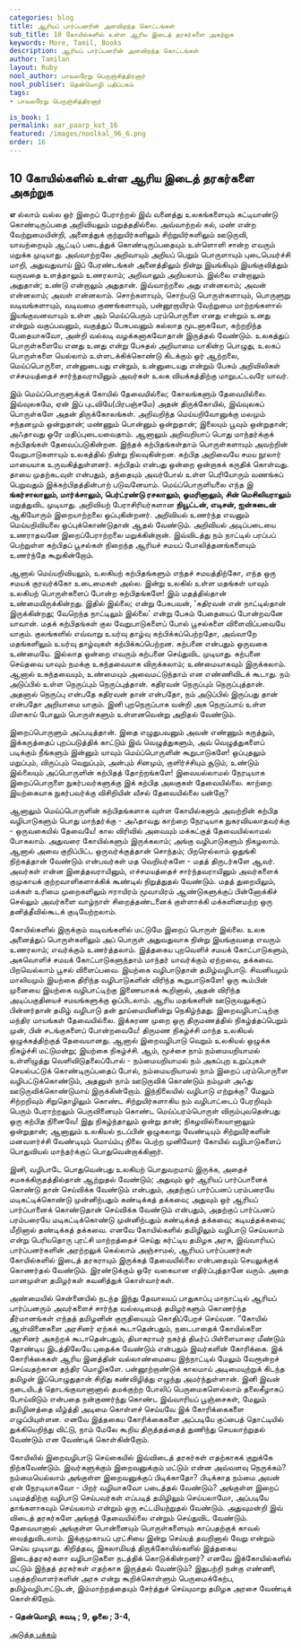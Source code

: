 ```yaml
---
categories: blog
title: ஆரியப் பார்ப்பனரின் அளவிறந்த கொட்டங்கள்
sub_title: 10 ﻿கோயில்களில் உள்ள ஆரிய இடைத் தரகர்களை அகற்றுக
keywords: More, Tamil, Books
description: ஆரியப் பார்ப்பனரின் அளவிறந்த கொட்டங்கள்
author: Tamilan
layout: Ruby
nool_author: பாவலரேறு பெருஞ்சித்திரனார் 
nool_publiser: தென்மொழி பதிப்பகம்
tags:
- பாவலரேறு பெருஞ்சித்திரனார் 

is_book: 1
permalink: aar_paarp_kot_16
featured: /images/noolkal_96_6.png
order: 16
---
```



## 10 ﻿கோயில்களில் உள்ள ஆரிய இடைத் தரகர்களை அகற்றுக

**எ** ல்லாம் வல்ல ஒர் இறைப் பேராற்றல் இவ் வனைத்து உலகங்களையும் கட்டியாண்டு கொண்டிருப்பதை அறிவியலும் மறுத்ததில்லை. அவ்வாற்றல் கல், மண் என்ற வேற்றுமையின்றி, அனைத்துக் குற்றுயிர்களிலும் சிற்றுயிர்களிலும் ஊடுருவி, யாவற்றையும் ஆட்டிப் படைத்துக் கொண்டிருப்பதையும் உள்ளொளி சான்ற எவரும் மறுக்க முடியாது. அவ்வாற்றலே அறிவாயும் அறியப் பெறும் பொருளாயும் புடைபெயர்ச்சி மாறி, அதுவதுவாய் இப் பேரண்டங்கள் அனைத்திலும் நின்று இயங்கியும் இயங்குவித்தும் வருவதை உளத்தாலும் உணரலாம்; அறிவாலும் அறியலாம். இல்லை என்றாலும் அதுதான்; உண்டு என்றாலும் அதுதான். இவ்வாற்றலை அது என்னலாம்; அவன் என்னலாம்; அவள் என்னலாம். சொற்களாயும், சொற்படு பொருள்களாயும், பொருளுறு வடிவங்களாயும், வடிவமை குணங்களாயும், பன்னூறாயிரம் வேற்றுமை மாற்றங்களால் இயங்குவனவாயும் உள்ள அம் மெய்ப்பெரும் பரம்பொருளை எனது என்றும் உனது என்றும் வகுப்பவனும், வகுத்துப் பேசுபவனும் கல்லாத மூடனாகவோ, கற்றறிந்த பேதையாகவோ, அன்றி வல்லடி வழக்கனாகவோதான் இருத்தல் வேண்டும். உலகத்துப் பொருள்களையே எனது உனது என்று பேசுதல் அறியாமை யாகின்ற பொழுது, உலகப் பொருள்களை யெல்லாம் உள்ளடக்கிக்கொண்டு கிடக்கும் ஓர் ஆற்றலை, மெய்ப்பொருளை, என்னுடையது என்றும், உன்னுடையது என்றும் பேசும் அறிவிலிகள் எச்சமயத்தைச் சார்ந்தவராயினும் அவர்கள் உலக வியக்கத்திற்கு மாறுபட்டவரே யாவர்.

இம் மெய்ப்பொருளுக்குக் கோயில் தேவையில்லை; கோலங்களும் தேவையில்லை. இவ்வுலகமே, ஏன் இப் புடவியே(பிரபஞ்சமே) அதன் திருக்கோயில், இவ்வுலகப் பொருள்களே அதன் திருக்கோலங்கள். அறிவறிந்த மெய்யறிவோனுக்கு மலமும் சந்தனமும் ஒன்றுதான்; மண்ணும் பொன்னும் ஒன்றுதான்; இலையும் பூவும் ஒன்றுதான்; அஃதாவது ஒரே மதிப்புடையவைதாம். ஆனாலும் அறிவறியாப் பொது மாந்தர்க்குக் கற்பிதங்கள் தேவைப்படுகின்றன. இந்தக் கற்பிதங்கள்தாம் பொருள்களாயும் அவற்றின் வேறுபாடுகளாயும் உலகத்தில் நின்று நிலவுகின்றன. கற்பித அறிவையே சமய நூலார் மாயையாக உருவகித்துள்ளனர். கற்பிதம் என்பது ஒன்றை ஒன்றாகக் கருதிக் கொள்வது. தாயை முதற்கடவுள் என்பதும், தந்தையும் அவர்போல் உள்ள பெரியோரும் வணங்கப் பெறுவதும் இக்கற்பிதத்தின்பாற் படுவனேயாம். மெய்ப்பொருளியலை எந்த இ **ங்கர்சாலாலும், மார்க்சாலும், பெர்ட்ரண்டு ரசலாலும், ஓமரினாலும், சின் மெசிலியராலும்** மறுத்துவிட முடியாது. அறிவியற் பேராசிரியர்களான **நியூட்டன், எடிசன், ஐன்சுடைன்** ஆகியோரும் இறையாற்றலை ஒப்புகின்றனர். அறிவியல் உணர்ந்த எவனும் மெய்யறிவியலை ஒப்புக்கொண்டுதான் ஆதல் வேண்டும். அறிவியல் அடிப்படையை உணராதவனே இறைப்பேராற்றலை மறுக்கின்றான். இவ்விடத்து நம் நாட்டில் பரப்பப் பெற்றுள்ள கற்பிதப் பூசல்கள் நிறைந்த ஆரியச் சமயப் போலித்தனங்களையும் உணர்ந்தே கூறுகின்றோம்.

ஆனால் மெய்யறிவியலும், உலகியற் கற்பிதங்களும் எந்தச் சமயத்திற்கோ, எந்த ஒரு சமயக் குரவர்க்கோ உடைமைகள் அல்ல. இன்று உலகில் உள்ள மதங்கள் யாவும் உலகியற் பொருள்களைப் போன்ற கற்பிதங்களே! இம் மதத்தில்தான் உண்மையிருக்கின்றது. இதில் இல்லை; என்று பேசுபவன், 'கதிரவன் என் நாட்டில்தான் இருக்கின்றது; வேறெந்த நாட்டிலும் இல்லை' என்று பேசும் பேதையைப் போன்றவனே யாவான். மதக் கற்பிதங்கள் குல வேறுபாடுகளைப் போல் பூசல்களை விளைவிப்பவையே யாகும். குலங்களில் எவ்வாறு உயர்வு தாழ்வு கற்பிக்கப்பெற்றதோ, அவ்வாறே மதங்களிலும் உயர்வு தாழ்வுகள் கற்பிக்கப்பெற்றன. கற்பனை என்பதும் ஒருவகை உண்மையே. இல்லாத ஒன்றை எவரும் கற்பனை செய்துவிட முடியாது. கற்பனை செய்தவை யாவும் நமக்கு உகந்தவையாக விருக்கலாம்; உண்மையாகவும் இருக்கலாம். ஆனால் உகந்தவையும், உண்மையும் அவைமட்டுந்தாம் என எண்ணிவிடக் கூடாது. நம் அடுப்பில் உள்ள நெருப்பும் நெருப்புத்தான். கதிரவன் நெருப்பும் நெருப்புத்தான். அதனால் நெருப்பு என்பதே கதிரவன் தான் என்பதோ, நம் அடுப்பில் இருப்பது தான் என்பதோ அறியாமை யாகும். இனி புறநெருப்பாக வன்றி அக நெருப்பாய் உள்ள மிளகாய் போலும் பொருள்களும் உள்ளனவென்று அறிதல் வேண்டும்.

இறைப்பொருளும் அப்படித்தான். இதை எழுதுபவனும் அவன் எண்ணும் கருத்தும், இக்கருத்தைப் புறப்படுத்திக் காட்டும் இவ் வெழுத்துகளும், அவ் வெழுத்துகளைப் படிக்கும் நீங்களும் இன்னும் யாவும் மெய்ப்பொருளின் கூறுபாடுகளே! ஒப்புதலும் மறுப்பும், விருப்பும் வெறுப்பும், அன்பும் சினமும், குளிர்ச்சியும் சூடும், உண்டும் இல்லையும் அப்பொருளின் கற்பிதத் தோற்றங்களே! இவையல்லாமல் நேரடியாக இறைப்பொருளை நுகர்பவர்களுக்கு இக் கற்பித அலகுகள் தேவையில்லை. காற்றை இயற்கையாக நுகர்பவர்க்கு விசிறியின் வீசல் தேவையில்லை யன்றோ?

ஆனாலும் மெய்ப்பொருளின் கற்பிதங்களாக வுள்ள கோயில்களும் அவற்றின் கற்பித வழிபாடுகளும் பொது மாந்தர்க்கு - அஃதாவது காற்றை நேரடியாக நுகரவியலாதவர்க்கு - ஒருவகையில் தேவையே! கால விரிவில் அவையும் மக்கட்குத் தேவையில்லாமல் போகலாம். அதுவரை கோயில்களும் இருக்கலாம்; அங்கு வழிபாடுகளும் நிகழலாம். ஆனால் அவை குறிப்பிட்ட ஒருவர்க்குத்தான் சொந்தம்; பிறரெல்லாம் ஒதுங்கி நிற்கத்தான் வேண்டும் என்பவர்கள் மத வெறியர்களே - மதத் திருடர்களே ஆவர். அவர்கள் என்ன இனத்தவராயினும், எச்சமயத்தைச் சார்ந்தவராயினும் அவர்களைக் குமுகாயக் குற்றவாளிகளாக்கிக் கூண்டில் நிறுத்துதல் வேண்டும். மதத் துறையிலும், மக்கள் உரிமை முறைகளிலும் ஈராயிரம் மூவாயிரம் ஆண்டுகளுக்குப் பின்னோக்கிச் செல்லும் அவர்களை வாழ்நாள் சிறைத்தண்டனைக் குள்ளாக்கி மக்களினமற்ற ஒரு தனித்தீவில்கூடக் குடியேற்றலாம்.

கோயில்களில் இருக்கும் வடிவங்களில் மட்டுமே இறைப் பொருள் இல்லை. உலக அனைத்துப் பொருள்களிலும் அப் பொருள் அதுவதுவாக நின்று இயங்குவதை எவரும் உணரலாம்; எவர்க்கும் உணர்த்தலாம். இத்தகைய புறவெளிச் சமயக் கோட்பாடுகளும், அகவொளிச் சமயக் கோட்பாடுகளுந்தாம் மாந்தர் யாவர்க்கும் ஏற்றவை, தக்கவை. பிறவெல்லாம் பூசல் விளைப்பவை. இயற்கை வழிபாடுதான் தமிழ்வழிபாடு. சிவனியமும் மாலியமும் இயற்கை திரிந்த வழிபாடுகளின் விரிந்த கூறுபாடுகளே! ஒரு கூம்பின் முனையை இயற்கை வழிபாட்டிற்கு இணையாகக் கூறினால், அதன் விரிந்த அடிப்பகுதியைச் சமயங்களுக்கு ஒப்பிடலாம். ஆரிய மதங்களின் ஊடுருவலுக்குப் பின்னர்தான் தமிழ் வழிபாடு தன் தூய்மையினின்று நெகிழ்ந்தது. இறைவழிபாட்டிற்கு மந்திர மாயங்கள் தேவையில்லை. இக்கரண முறை ஒரு திருமணத்தில் நிகழ்த்தப்பெறும் முன், பின் சடங்குகளைப் போன்றவையே! திருமண நிகழ்ச்சி மாந்த உலகியல் ஒழுக்கத்திற்குத் தேவையானது. ஆனால் இறைவழிபாடு வெறும் உலகியல் ஒழுக்க நிகழ்ச்சி மட்டுமன்று; இயற்கை நிகழ்ச்சி. ஆம், மூச்சை நாம் நம்மையறியாமல் உள்ளிழுத்து வெளிவிடுதலைப்போல் - நம்மையறியாமல் நம் அகப்புற உறுப்புகள் செயல்பட்டுக் கொண்டிருப்பதைப் போல், நம்மையறியாமல் நாம் இறைப் பரம்பொருளை வழிபட்டுக்கொண்டும், அதனுள் நாம் ஊடுருவிக் கொண்டும் நம்முள் அஃது ஊடுருவிக்கொண்டுமாய் இருக்கின்றோம். இந்நிலையில் வழிபாடு எற்றுக்கு? மேலும் சிற்றறிவும் சிறுதொழிலும் கொண்ட சிற்றுயிர்களாகிய நம் வழிபாட்டைப் பேரறிவும் பெரும் பேராற்றலும் பெருவினையும் கொண்ட மெய்ப்பரம்பொருள் விரும்புவதென்பது ஒரு கற்பித நினைவே! இது நிகழ்ந்தாலும் ஒன்று தான்; நிகழவில்லையானாலும் ஒன்றுதான்; ஆனாலும் உலகியல் நடப்பின் ஒழுகலாறு வேண்டியும் சிற்றுயிர்களின் மனவளர்ச்சி வேண்டியும் மொய்ம்பு நிலை பெற்ற முனிவோர் கோயில் வழிபாடுகளைப் பொதுவியல் மாந்தர்க்குப் பொதுவென்றாக்கினார்.

இனி, வழிபாடே பொதுவென்பது உலகியற் பொதுவறமாய் இருக்க, அதைச் சமசுக்கிருதத்தில்தான் ஆற்றுதல் வேண்டும்; அதுவும் ஓர் ஆரியப் பார்ப்பானைக் கொண்டு தான் செய்விக்க வேண்டும் என்பதும், அதற்குப் பார்ப்பனப் பரம்பரையே மடிகட்டிக்கொண்டு முன்னிற்பதும் கண்டிக்கத் தக்கவை; அதுவும் ஒர் ஆரியப் பார்ப்பானைக் கொண்டுதான் செய்விக்க வேண்டும் என்பதும், அதற்குப் பார்ப்பனப் பரம்பரையே மடிகட்டிக்கொண்டு முன்னிற்பதும் கண்டிக்கத் தக்கவை; கடியத்தக்கவை; மீறினால் தண்டிக்கத் தக்கவை. எனவே கோயில்களில் தமிழிலும் வழிபாடு செய்யலாம் என்று பெரியதொரு புரட்சி மாற்றத்தைச் செய்து கர்ட்டிய தமிழக அரசு, இவ்வாரியப் பார்ப்பனர்களின் அரற்றலுக் கெல்லாம் அஞ்சாமல், ஆரியப் பார்ப்பனர்கள் கோயில்களில் இடைத் தரகராயும் இருக்கத் தேவையில்லை என்பதையும் செயலுக்குக் கொணர்தல் வேண்டும். இரண்டுக்கும் ஒரே வகையான எதிர்ப்புத்தானே வரும். அதை மானமுள்ள தமிழர்கள் கவனித்துக் கொள்வார்கள்.

அண்மையில் சென்னையில் நடந்த இந்து தேவாலயப் பாதுகாப்பு மாநாட்டில் ஆரியப் பார்ப்பனரும் அவர்களைச் சார்ந்த வல்லடிமைத் தமிழர்களும் கொணர்ந்த தீர்மானங்கள் எந்தத் தமிழனின் குருதியையும் கொதிப்பேறச் செய்வன. “கோயில் ஆள்வினைகளை அரசினர் ஏற்கக் கூடாதென்பதும், நடைபாதைக் கோயில்களை அரசினர் அகற்றக் கூடாதென்பதும், தியாகராயர் நகர்த் திடீர்ப் பிள்ளையாரை மீண்டும் தோண்டிய இடத்திலேயே புதைக்க வேண்டும் என்பதும் இவர்களின் கோரிக்கை. இக் கோரிக்கைகள் ஆரிய இனத்தின் வல்லாண்மையை இந்நாட்டில் மேலும் வேரூன்றச் செய்வதற்கான தந்திர மொழிகளே. பன்னூற்றாண்டுக் காலமாய் அடிமையுற்றுக் கிடந்த தமிழன் இப்பொழுதுதான் சிறிது கண்விழித்து எழுந்து அமர்ந்துள்ளான். இனி இவன் நடையிடத் தொடங்குவானானால் தமக்குற்ற போலிப் பெருமைகளெல்லாம் தலைகீழாகப் போய்விடும் என்பதை நன்குணர்ந்து கொண்ட இவ்வாரியப் பூஞ்சைகள், மேலும் தமிழினத்தை வீழ்த்தி அடிமை கொள்ளச் செய்யவே இக் கோரிக்கைகளை எழுப்பியுள்ளன. எனவே இத்தகைய கோரிக்கைகளை அப்படியே குப்பைத் தொட்டியில் துக்கியெறிந்து விட்டு, நாம் மேலே கூறிய திருத்தத்தைத் துணிந்து செயலாற்றுதல் வேண்டும் என வேண்டிக் கொள்கின்றோம்.

கோயிலில் இறைவழிபாடு செய்கையில் இவ்விடைத் தரகர்கள் எதற்காகக் குறுக்கே நிற்கவேண்டும். இவர்களுக்கும் இறைவனுக்கும் மட்டும் என்ன அவ்வளவு நெருக்கம்? நம்மையெல்லாம் அங்குள்ள இறைவனுக்குப் பிடிக்காதோ? பிடிக்காத நம்மை அவன் ஏன் நேரடியாகவோ - பிறர் வழியாகவோ படைத்தல் வேண்டும்? அங்குள்ள இறைப் படிமத்திற்கு வழிபாடு செய்பவர்கள் எப்படித் தமிழிலும் செய்யலாமோ, அப்படியே தாங்களாகவும் செய்யலாம் என்றும் ஒரு சட்டமியற்றுதல் வேண்டும். அதுவுமன்றி இவ் விடைத் தரகர்களே அங்குத் தேவையில்லை என்றும் செய்துவிட வேண்டும். தேவையானால் அங்குள்ள பொன்னையும் பொருள்களையும் காப்பதற்குக் காவல் வைத்துவிடலாம். இக்குமுகாயப் புரட்சியை இன்று செய்யத் தவறினால் வேறு என்றும் செய்ய முடியாது. கிறித்தவ, இசுலாமியத் திருக்கோயில்களில் இத்தகைய இடைத்தரகர்களா வழிபாடுகளை நடத்திக் கொடுக்கின்றனர்? எனவே இக்கோயில்களில் மட்டும் இந்தத் தரகர்கள் எதற்காக இருத்தல் வேண்டும்? இதுபற்றி நன்கு எண்ணி, பகுத்தறிவாளர்களின் அரசு என்று கூறிக்கொள்ளும் பெருமைக்கேற்ப, தமிழ்வழிபாட்டுடன், இம்மாற்றத்தையும் சேர்த்துச் செய்யுமாறு தமிழக அரசை வேண்டிக் கொள்கிறோம்.

**\- தென்மொழி, சுவடி ; 9, ஓலை ; 3-4,**

[அடுத்த பக்கம்](aar_paarp_kot_17)